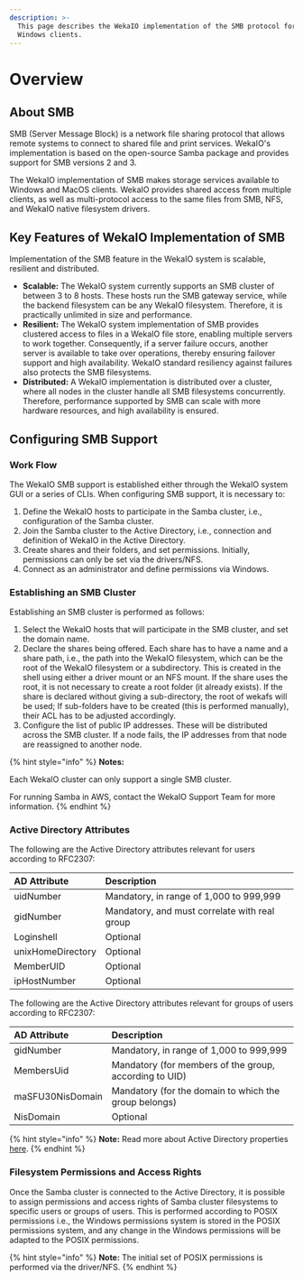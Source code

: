 ```yaml
---
description: >-
  This page describes the WekaIO implementation of the SMB protocol for shared
  Windows clients.
---
```


# Overview

## About SMB

SMB \(Server Message Block\) is a network file sharing protocol that allows remote systems to connect to shared file and print services. WekaIO's implementation is based on the open-source Samba package and provides support for SMB versions 2 and 3.

The WekaIO implementation of SMB makes storage services available to Windows and MacOS clients. WekaIO provides shared access from multiple clients, as well as multi-protocol access to the same files from SMB, NFS, and WekaIO native filesystem drivers.

## Key Features of WekaIO Implementation of SMB

Implementation of the SMB feature in the WekaIO system is scalable, resilient and distributed.

* **Scalable:** The WekaIO system currently supports an SMB cluster of between 3 to 8 hosts. These hosts run the SMB gateway service, while the backend filesystem can be any WekaIO filesystem. Therefore, it is practically unlimited in size and performance.
* **Resilient:** The WekaIO system implementation of SMB provides clustered access to files in a WekaIO file store, enabling multiple servers to work together. Consequently, if a server failure occurs, another server is available to take over operations, thereby ensuring failover support and high availability. WekaIO standard resiliency against failures also protects the SMB filesystems.
* **Distributed:** A WekaIO implementation is distributed over a cluster, where all nodes in the cluster handle all SMB filesystems concurrently. Therefore, performance supported by SMB can scale with more hardware resources, and high availability is ensured.

## Configuring SMB Support

### Work Flow

The WekaIO SMB support is established either through the WekaIO system GUI or a series of CLIs. When configuring SMB support, it is necessary to:

1. Define the WekaIO hosts to participate in the Samba cluster, i.e., configuration of the Samba cluster.
2. Join the Samba cluster to the Active Directory, i.e., connection and definition of WekaIO in the Active Directory.
3. Create shares and their folders, and set permissions. Initially, permissions can only be set via the drivers/NFS.
4. Connect as an administrator and define permissions via Windows.

### Establishing an SMB Cluster

Establishing an SMB cluster is performed as follows:

1. Select the WekaIO hosts that will participate in the SMB cluster, and set the domain name.
2. Declare the shares being offered. Each share has to have a name and a share path, i.e., the path into the WekaIO filesystem, which can be the root of the WekaIO filesystem or a subdirectory. This is created in the shell using either a driver mount or an NFS mount. If the share uses the root, it is not necessary to create a root folder \(it already exists\).  If the share is declared without giving a sub-directory, the root of wekafs will be used; If sub-folders have to be created \(this is performed manually\), their ACL has to be adjusted accordingly. 
3. Configure the list of public IP addresses. These will be distributed across the SMB cluster. If a node fails, the IP addresses from that node are reassigned to another node.

{% hint style="info" %}
**Notes:**

Each WekaIO cluster can only support a single SMB cluster.

For running Samba in AWS, contact the WekaIO Support Team for more information.
{% endhint %}

### Active Directory Attributes

The following are the Active Directory attributes relevant for users according to RFC2307:

| AD Attribute | Description |
| :--- | :--- |
| uidNumber | Mandatory, in range of 1,000 to 999,999 |
| gidNumber | Mandatory, and must correlate with real group |
| Loginshell | Optional |
| unixHomeDirectory | Optional |
| MemberUID | Optional |
| ipHostNumber | Optional |

The following are the Active Directory attributes relevant for groups of users according to RFC2307:

| AD Attribute | Description |
| :--- | :--- |
| gidNumber | Mandatory, in range of 1,000 to 999,999 |
| MembersUid | Mandatory \(for members of the group, according to UID\) |
| maSFU30NisDomain | Mandatory \(for the domain to which the group belongs\) |
| NisDomain | Optional |

{% hint style="info" %}
**Note:** Read more about Active Directory properties [here](https://blogs.technet.microsoft.com/activedirectoryua/2016/02/09/identity-management-for-unix-idmu-is-deprecated-in-windows-server/).
{% endhint %}

### Filesystem Permissions and Access Rights

Once the Samba cluster is connected to the Active Directory, it is possible to assign permissions and access rights of Samba cluster filesystems to specific users or groups of users. This is performed according to POSIX permissions i.e., the Windows permissions system is stored in the POSIX permissions system, and any change in the Windows permissions will be adapted to the POSIX permissions.

{% hint style="info" %}
**Note:** The initial set of POSIX permissions is performed via the driver/NFS.
{% endhint %}

##  <a id="smb-management-using-cli-commands"></a>

